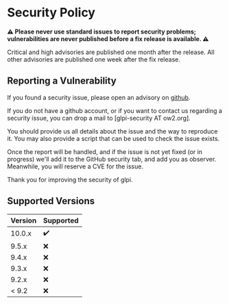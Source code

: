 # Security Policy

**⚠️ Please never use standard issues to report security problems; vulnerabilities are never published before a fix release is available. ⚠️**

Critical and high advisories are published one month after the release. All other advisories are published one week after the fix release.

## Reporting a Vulnerability

If you found a security issue, please open an advisory on [github](https://github.com/glpi-project/glpi/security/advisories/new).

If you do not have a github account, or if you want to contact us regarding a security issue, you can drop a mail to \[glpi-security AT ow2.org\].

You should provide us all details about the issue and the way to reproduce it.
You may also provide a script that can be used to check the issue exists.

Once the report will be handled, and if the issue is not yet fixed (or in progress)
we'll add it to the GitHub security tab, and add you as observer. Meanwhile,
you will reserve a CVE for the issue.

Thank you for improving the security of glpi.

## Supported Versions

| Version | Supported          |
| ------- | ------------------ |
| 10.0.x  | :heavy_check_mark: |
| 9.5.x   | :x:                |
| 9.4.x   | :x:                |
| 9.3.x   | :x:                |
| 9.2.x   | :x:                |
| < 9.2   | :x:                |
